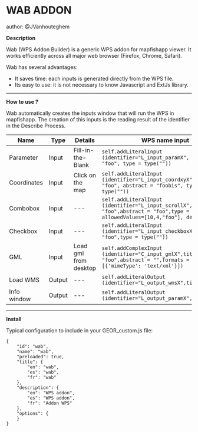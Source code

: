 WAB ADDON
================
author: @JVanhouteghem

**Description**

Wab (WPS Addon Builder) is a generic WPS addon for mapfishapp viewer. It works efficiently across all major web browser (Firefox, Chrome, Safari).

Wab has several advantages:
- It saves time: each inputs is generated directly from the WPS file.
- Its easy to use: it is not necessary to know Javascript and ExtJs library.

---------------------------------------------------------------------------

**How to use ?**

Wab automatically creates the inputs window that will run the WPS in mapfishapp. The creation of this inputs is the reading result of the identifier in the Describe Process.

| Name        | Type   | Details               | WPS name input                                                                                                                            |
|-------------|--------|-----------------------|-------------------------------------------------------------------------------------------------------------------------------------------|
| Parameter   | Input  | Fill-in-the-Blank     | ```self.addLiteralInput (identifier="L_input_paramX", title = "foo", type = type(""))```                                                        |
| Coordinates | Input  | Click on the map      | ```self.addLiteralInput (identifier="L_input_coordxyX",title = "foo", abstract = "foobis", type = type("")) ```                                 |
| Combobox    | Input  | ---                   | ```self.addLiteralInput (identifier="L_input_scrollX",title = "foo",abstract = "foo",type = type(""), allowedValues=[10,4,"foo"], default=4)``` |
| Checkbox    | Input  | ---                   | ```self.addLiteralInput (identifier="L_input_checkboxX",title = "foo",type = type(""))```                                                       |
| GML         | Input  | Load gml from desktop | ```self.addComplexInput (identifier="C_input_gmlX",title = "foo",abstract = "",formats = [{'mimeType': 'text/xml'}]) ```                        |
| Load WMS    | Output | ---                   | ```self.addLiteralOutput (identifier="L_output_wmsX",title="")```                                                                               |
| Info window | Output | ---                   | ```self.addLiteralOutput (identifier="L_output_paramX",title="foo")```|
---------------------------------------------------------------------------

**Install** 

Typical configuration to include in your GEOR_custom.js file:

    {
        "id": "wab",
        "name": "wab",
        "preloaded": true,
        "title": {
            "en": "wab",
            "es": "wab",
            "fr": "wab"
        },
        "description": {
            "en": "WPS addon",
            "es": "WPS addon",
            "fr": "Addon WPS"
        },
        "options": {
        }
    }
